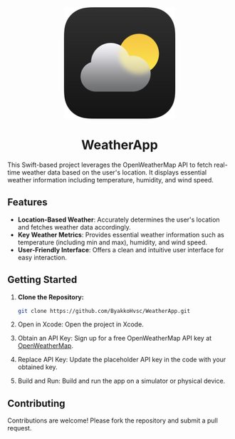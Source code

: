 <div align="center">
  <img src="Weather_logo.svg" alt="Weather_logo" style="width: 250px;"/>
    <h1>WeatherApp</h1>
</div>

This Swift-based project leverages the OpenWeatherMap API to fetch real-time weather data based on the user's location. It displays essential weather information including temperature, humidity, and wind speed.

## Features

- **Location-Based Weather**: Accurately determines the user's location and fetches weather data accordingly.
- **Key Weather Metrics**: Provides essential weather information such as temperature (including min and max), humidity, and wind speed.
- **User-Friendly Interface**: Offers a clean and intuitive user interface for easy interaction.

## Getting Started

1. **Clone the Repository:**
   ```bash
   git clone https://github.com/ByakkoHvsc/WeatherApp.git
   
2. Open in Xcode: Open the project in Xcode.
   
3. Obtain an API Key: Sign up for a free OpenWeatherMap API key at [OpenWeatherMap](https://openweathermap.org/api).
   
4. Replace API Key: Update the placeholder API key in the code with your obtained key.

5. Build and Run: Build and run the app on a simulator or physical device.

## Contributing

Contributions are welcome! Please fork the repository and submit a pull request.
